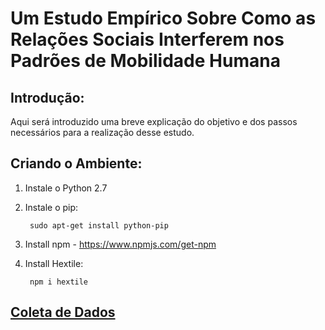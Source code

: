# Um Estudo Empírico Sobre Como as Relações Sociais Interferem nos Padrões de Mobilidade Humana

## Introdução:
Aqui será introduzido uma breve explicação do objetivo e dos passos necessários para a realização desse estudo.

## Criando o Ambiente:

1. Instale o Python 2.7
2. Instale o pip:

        sudo apt-get install python-pip

2. Install npm - https://www.npmjs.com/get-npm
3. Install Hextile:

        npm i hextile

## [Coleta de Dados](coleta/README.md)
